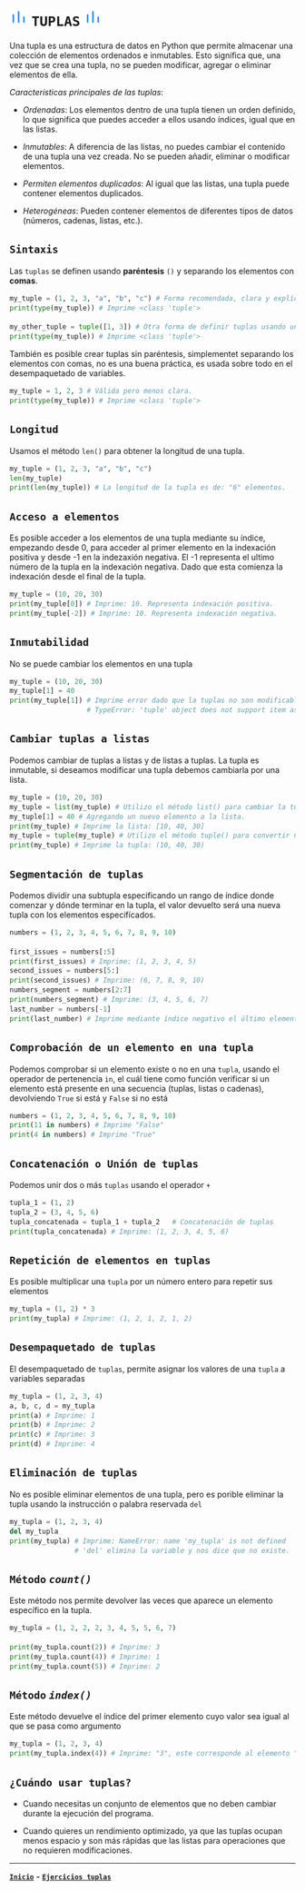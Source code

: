 # ![tuplas_icon](./assets/img/icon_1.png) `TUPLAS` ![tuplas_icon](./assets/img/icon_1.png)

Una tupla es una estructura de datos en Python que permite almacenar una colección de elementos ordenados e inmutables. Esto significa que, una vez que se crea una tupla, no se pueden modificar, agregar o eliminar elementos de ella.

_Características principales de las tuplas_:

- _Ordenadas_: Los elementos dentro de una tupla tienen un orden definido, lo que significa que puedes acceder a ellos usando índices, igual que en las listas.

- _Inmutables_: A diferencia de las listas, no puedes cambiar el contenido de una tupla una vez creada. No se pueden añadir, eliminar o modificar elementos.

- _Permiten elementos duplicados_: Al igual que las listas, una tupla puede contener elementos duplicados.

- _Heterogéneas_: Pueden contener elementos de diferentes tipos de datos (números, cadenas, listas, etc.).

## `Sintaxis`

Las `tuplas` se definen usando **paréntesis** `()` y separando los elementos con **comas**.

```py
my_tuple = (1, 2, 3, "a", "b", "c") # Forma recomendada, clara y explícita.
print(type(my_tuple)) # Imprime <class 'tuple'>

my_other_tuple = tuple([1, 3]) # Otra forma de definir tuplas usando una lista.
print(type(my_tuple)) # Imprime <class 'tuple'>
```

También es posible crear tuplas sin paréntesis, simplementet separando los elementos con comas, no es una buena práctica, es usada sobre todo en el desempaquetado de variables.

```py
my_tuple = 1, 2, 3 # Válida pero menos clara.
print(type(my_tuple)) # Imprime <class 'tuple'>
```

## `Longitud`

Usamos el método `len()` para obtener la longitud de una tupla.

```py
my_tuple = (1, 2, 3, "a", "b", "c")
len(my_tuple)
print(len(my_tuple)) # La longitud de la tupla es de: "6" elementos.
```

## `Acceso a elementos`

Es posible acceder a los elementos de una tupla mediante su índice, empezando desde 0, para acceder al primer elemento en la indexación positiva y desde -1 en la indezaxión negativa. El -1 representa el ultimo número de la tupla en la indexación negativa. Dado que esta comienza la indexación desde el final de la tupla.

```py
my_tuple = (10, 20, 30)
print(my_tuple[0]) # Imprime: 10. Representa indexación positiva.
print(my_tuple[-2]) # Imprime: 10. Representa indexación negativa.
```

## `Inmutabilidad`

No se puede cambiar los elementos en una tupla

```py
my_tuple = (10, 20, 30)
my_tuple[1] = 40
print(my_tuple[1]) # Imprime error dado que la tuplas no son modificables.
                   # TypeError: 'tuple' object does not support item assignment
```

## `Cambiar tuplas a listas`

Podemos cambiar de tuplas a listas y de listas a tuplas. La tupla es inmutable, si deseamos modificar una tupla debemos cambiarla por una lista.

```py
my_tuple = (10, 20, 30)
my_tuple = list(my_tuple) # Utilizo el método list() para cambiar la tupla a lista y agregar un elemento nuevo.
my_tuple[1] = 40 # Agregando un nuevo elemento a la lista.
print(my_tuple) # Imprime la lista: [10, 40, 30]
my_tuple = tuple(my_tuple) # Utilizo el método tuple() para convertir nuevamente la lista a tupla.
print(my_tuple) # Imprime la tupla: (10, 40, 30)
```

## `Segmentación de tuplas`

Podemos dividir una subtupla especificando un rango de índice donde comenzar y dónde terminar en la tupla, el valor devuelto será una nueva tupla con los elementos especifícados.

```py
numbers = (1, 2, 3, 4, 5, 6, 7, 8, 9, 10)

first_issues = numbers[:5]
print(first_issues) # Imprime: (1, 2, 3, 4, 5)
second_issues = numbers[5:]
print(second_issues) # Imprime: (6, 7, 8, 9, 10)
numbers_segment = numbers[2:7]
print(numbers_segment) # Imprime: (3, 4, 5, 6, 7)
last_number = numbers[-1]
print(last_number) # Imprime mediante índice negativo el último elemento: 10
```

## `Comprobación de un elemento en una tupla`

Podemos comprobar si un elemento existe o no en una `tupla`, usando el operador de pertenencia `in`, el cuál tiene como función verificar si un elemento está presente en una secuencia (tuplas, listas o cadenas), devolviendo `True` si está y `False` si no está

```py
numbers = (1, 2, 3, 4, 5, 6, 7, 8, 9, 10)
print(11 in numbers) # Imprime "False"
print(4 in numbers) # Imprime "True"
```

## `Concatenación o Unión de tuplas`

Podemos unir dos o más `tuplas` usando el operador `+`

```py
tupla_1 = (1, 2)
tupla_2 = (3, 4, 5, 6)
tupla_concatenada = tupla_1 + tupla_2   # Concatenación de tuplas
print(tupla_concatenada) # Imprime: (1, 2, 3, 4, 5, 6)
```

## `Repetición de elementos en tuplas`

Es posible multiplicar una `tupla` por un número entero para repetir sus elementos

```py
my_tupla = (1, 2) * 3
print(my_tupla) # Imprime: (1, 2, 1, 2, 1, 2)
```

## `Desempaquetado de tuplas`

El desempaquetado de `tuplas`, permite asignar los valores de una `tupla` a variables separadas

```py
my_tupla = (1, 2, 3, 4)
a, b, c, d = my_tupla
print(a) # Imprime: 1
print(b) # Imprime: 2
print(c) # Imprime: 3
print(d) # Imprime: 4
```

## `Eliminación de tuplas`

No es posible eliminar elementos de una tupla, pero es porible eliminar la tupla usando la instrucción o palabra reservada `del`

```py
my_tupla = (1, 2, 3, 4)
del my_tupla
print(my_tupla) # Imprime: NameError: name 'my_tupla' is not defined
                # 'del' elimina la variable y nos dice que no existe.
```

## `Método` _`count()`_

Este método nos permite devolver las veces que aparece un elemento específico en la tupla.

```py
my_tupla = (1, 2, 2, 2, 3, 4, 5, 5, 6, 7)

print(my_tupla.count(2)) # Imprime: 3
print(my_tupla.count(4)) # Imprime: 1
print(my_tupla.count(5)) # Imprime: 2
```

## `Método` _`index()`_

Este método devuelve el índice del primer elemento cuyo valor sea igual al que se pasa como argumento

```py
my_tupla = (1, 2, 3, 4)
print(my_tupla.index(4)) # Imprime: "3", este corresponde al elemento "4", el cuál está ubicado en el indice "3".
```

## `¿Cuándo usar tuplas?`

- Cuando necesitas un conjunto de elementos que no deben cambiar durante la ejecución del programa.

- Cuando quieres un rendimiento optimizado, ya que las tuplas ocupan menos espacio y son más rápidas que las listas para operaciones que no requieren modificaciones.


---

[**`Inicio`**](/README.md)
**-**
[**`Ejercicios tuplas`**](/_09_tuplas_ejercicios.md)

